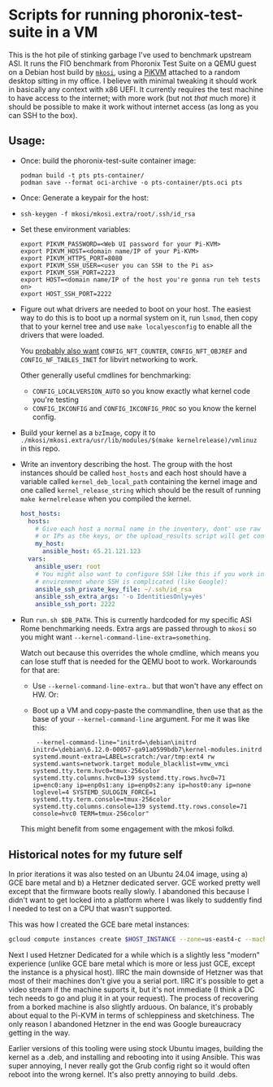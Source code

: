 # Scripts for running phoronix-test-suite in a VM

This is the hot pile of stinking garbage I've used to benchmark upstream ASI. It
runs the FIO benchmark from Phoronix Test Suite on a QEMU guest on a Debian host
build by [`mkosi`](https://github.com/systemd/mkosi), using a
[PiKVM](https://docs.pikvm.org/) attached to a random desktop sitting in my
office. I believe with minimal tweaking it should work in basically any context
with x86 UEFI. It currently requires the test machine to have access to the
internet; with more work (but not _that_ much more) it should be possible to
make it work without internet access (as long as you can SSH to the box).

## Usage:

- Once: build the phoronix-test-suite container image:
  ```
  podman build -t pts pts-container/
  podman save --format oci-archive -o pts-container/pts.oci pts
  ```
- Once: Generate a keypair for the host:
- ```
  ssh-keygen -f mkosi/mkosi.extra/root/.ssh/id_rsa
  ```
- Set these environment variables:

  ```
  export PIKVM_PASSWORD=<Web UI password for your Pi-KVM>
  export PIKVM_HOST=<domain name/IP of your Pi-KVM>
  export PIKVM_HTTPS_PORT=8080
  export PIKVM_SSH_USER=<user you can SSH to the Pi as>
  export PIKVM_SSH_PORT=2223
  export HOST=<domain name/IP of the host you're gonna run teh tests on>
  export HOST_SSH_PORT=2222
  ```

- Figure out what drivers are needed to boot on your host. The easiest way to do
  this is to boot up a normal system on it, run `lsmod`, then copy that to your
  kernel tree and use `make localyesconfig` to enable all the drivers that were
  loaded.

  You [probably also
  want](https://unix.stackexchange.com/questions/537912/nftables-rule-no-such-file-or-directory-error)
  `CONFIG_NFT_COUNTER`, `CONFIG_NFT_OBJREF` and `CONFIG_NF_TABLES_INET` for
  libvirt networking to work.

  Other generally useful cmdlines for benchmarking:
    - `CONFIG_LOCALVERSION_AUTO` so you know exactly what kernel code you're testing
    - `CONFIG_IKCONFIG`  and `CONFIG_IKCONFIG_PROC` so you know the kernel config.

- Build your kernel as a `bzImage`, copy it to
  `./mkosi/mkosi.extra/usr/lib/modules/$(make kernelrelease)/vmlinuz` in this
  repo.
- Write an inventory describing the host. The group with the host instances should be called
  `host_hosts` and each host should have a variable called
  `kernel_deb_local_path` containing the kernel image and one called
  `kernel_release_string` which should be the result of running `make
  kernelrelease` when you compiled the kernel.

  ```yaml
  host_hosts:
    hosts:
      # Give each host a normal name in the inventory, dont' use raw hostnames
      # or IPs as the keys, or the upload_results script will get confused.
      my_host:
        ansible_host: 65.21.121.123
    vars:
      ansible_user: root
      # You might also want to configure SSH like this if you work in an
      # environment where SSH is complicated (like Google):
      ansible_ssh_private_key_file: ~/.ssh/id_rsa
      ansible_ssh_extra_args: '-o IdentitiesOnly=yes'
      ansible_ssh_port: 2222
  ```

- Run `run.sh $DB_PATH`. This is currently hardcoded for my specific ASI Rome
  benchmarking needs. Extra args are passed through to `mkosi` so you might want
  `--kernel-command-line-extra=something`.

  Watch out because this overrides the whole cmdline, which means you can lose
  stuff that is needed for the QEMU boot to work. Workarounds for that are:

  - Use `--kernel-command-line-extra`.. but that won't have any effect on HW. Or:
  - Boot up a VM and copy-paste the commandline, then use that as the base of
    your `--kernel-command-line` argument. For me it was like this:

    ```
     --kernel-command-line="initrd=\debian\initrd initrd=\debian\6.12.0-00057-ga91a0599bdb7\kernel-modules.initrd systemd.mount-extra=LABEL=scratch:/var/tmp:ext4 rw systemd.wants=network.target module_blacklist=vmw_vmci systemd.tty.term.hvc0=tmux-256color systemd.tty.columns.hvc0=139 systemd.tty.rows.hvc0=71 ip=enc0:any ip=enp0s1:any ip=enp0s2:any ip=host0:any ip=none loglevel=4 SYSTEMD_SULOGIN_FORCE=1 systemd.tty.term.console=tmux-256color systemd.tty.columns.console=139 systemd.tty.rows.console=71 console=hvc0 TERM=tmux-256color"
    ```

  This might benefit from some engagement with the mkosi folkd.


## Historical notes for my future self

In prior iterations it was also tested on an Ubuntu 24.04 image, using a) GCE
bare metal and b) a Hetzner dedicated server. GCE worked pretty well except that
the firmware boots really slowly. I abandoned this because I didn't want to get
locked into a platform where I was likely to suddently find I needed to test on
a CPU that wasn't supported.

This was how I created the GCE bare metal instances:

```sh
gcloud compute instances create $HOST_INSTANCE --zone=us-east4-c --machine-type=c3-standard-192-metal  --maintenance-policy=TERMINATE --create-disk=boot=true,image-family=ubuntu-2404-lts-amd64,image-project=ubuntu-os-cloud,size=128 --metadata=enable-oslogin=true
```

Next I used Hetzner Dedicated for a while which is a slightly less "modern"
experience (unlike GCE bare metal which is more or less just GCE, except the
instance is a physical host). IIRC the main downside of Hetzner was that most of
their machines don't give you a serial port. IIRC it's possible to get a video
stream if the machine suports it, but it's not immediate (I think a DC tech
needs to go and plug it in at your request). The process of recovering from a
borked machine is also slightly arduous. On balance, it's probably about equal
to the Pi-KVM in terms of schleppiness and sketchiness. The only reason I
abandoned Hetzner in the end was Google bureaucracy getting in the way.

Earlier versions of this tooling were using stock Ubuntu images, building the
kernel as a .deb, and installing and rebooting into it using Ansible. This was
super annoying, I never really got the Grub config right so it would often
reboot into the wrong kernel. It's also pretty annoying to build .debs.